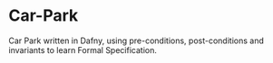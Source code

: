 # Car-Park
Car Park written in Dafny, using pre-conditions, post-conditions and invariants to learn Formal Specification.
